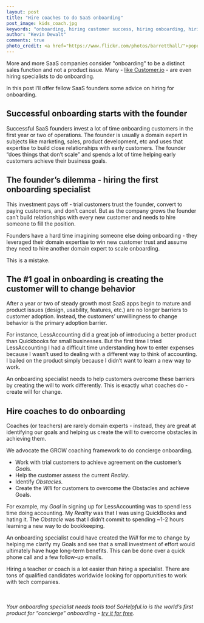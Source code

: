 ```yaml
---
layout: post
title: "Hire coaches to do SaaS onboarding"
post_image: kids_coach.jpg
keywords: "onboarding, hiring customer success, hiring onboarding, hiring customer suppport"
author: "Kevin Dewalt"
comments: true
photo_credit: <a href="https://www.flickr.com/photos/barretthall/">popofatticus</a>
---
```

More and more SaaS companies consider "onboarding" to be a distinct sales function and not a product issue. Many - [like Customer.io](https://boards.greenhouse.io/customerio/jobs/60111) - are even hiring specialists to do onboarding.

In this post I’ll offer fellow SaaS founders some advice on hiring for onboarding.

## Successful onboarding starts with the founder

Successful SaaS founders invest a lot of time onboarding customers in the first year or two of operations.  The founder is usually a domain expert in subjects like marketing, sales, product development, etc and uses that expertise to build close relationships with early customers. The founder “does things that don’t scale” and spends a lot of time helping early customers achieve their business goals.

## The founder’s dilemma - hiring the first onboarding specialist

This investment pays off - trial customers trust the founder, convert to paying customers, and don’t cancel.  But as the company grows the founder can’t build relationships with every new customer and needs to hire someone to fill the position.

Founders have a hard time imagining someone else doing onboarding - they leveraged their domain expertise to win new customer trust and assume they need to hire another domain expert to scale onboarding.

This is a mistake.

## The #1 goal in onboarding is creating the customer will to change behavior

After a year or two of steady growth most SaaS apps begin to mature and product issues (design, usability, features, etc.) are no longer barriers to customer adoption. Instead, the customers’ unwillingness to change behavior is the primary adoption barrier.

For instance, LessAccounting did a great job of introducing a better product than Quickbooks for small businesses. But the first time I tried LessAccounting I had a difficult time understanding how to enter expenses because I wasn’t used to dealing with a different way to think of accounting. I bailed on the product simply because I didn’t want to learn a new way to work.

An onboarding specialist needs to help customers overcome these barriers by creating the will to work differently. This is exactly what coaches do - create will for change.

## Hire coaches to do onboarding

Coaches (or teachers) are rarely domain experts - instead, they are great at identifying our goals and helping us create the will to overcome obstacles in achieving them.

We advocate the GROW coaching framework to do concierge onboarding.

+ Work with trial customers to achieve agreement on the customer’s *Goal*s.
+ Help the customer assess the current *Reality*.
+ Identify *Obstacles*.
+ Create the *Will* for customers to overcome the Obstacles and achieve Goals.

For example, my *Goal* in signing up for LessAccounting was to spend less time doing accounting. My *Reality* was that I was using QuickBooks and hating it. The *Obstacle* was that I didn’t commit to spending ~1-2 hours learning a new way to do bookkeeping.

An onboarding specialist could have created the *Will* for me to change by helping me clarify my Goals and see that a small investment of effort would ultimately have huge long-term benefits. This can be done over a quick phone call and a few follow-up emails.

Hiring a teacher or coach is a lot easier than hiring a specialist. There are tons of qualified candidates worldwide looking for opportunities to work with tech companies.

<br><br>
*Your onboarding specialist needs tools too! SoHelpful.io is the world’s first product for “concierge” onboarding - [try it for free](http://try.sohelpful.io).*

<br>








